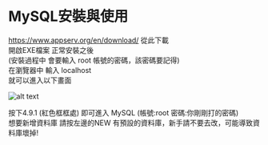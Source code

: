 # MySQL安裝與使用
https://www.appserv.org/en/download/
從此下載  
開啟EXE檔案 正常安裝之後  
(安裝過程中 會要輸入 root 帳號的密碼，該密碼要記得)  
在瀏覽器中 輸入 localhost  
就可以進入以下畫面

![alt text](https://placebear.com/300/300)

按下4.9.1  (紅色框框處)
即可進入 MySQL (帳號:root 密碼:你剛剛打的密碼)  
想要新增資料庫 請按左邊的NEW 
有預設的資料庫，新手請不要去改，可能導致資料庫壞掉!


